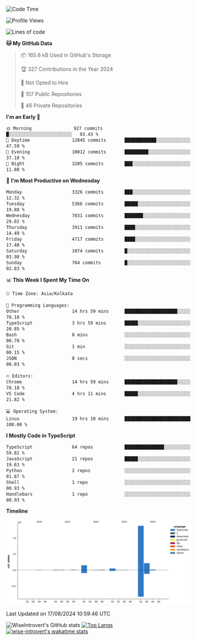 <!--START_SECTION:waka-->
![Code Time](http://img.shields.io/badge/Code%20Time-1%2C531%20hrs-blue)

![Profile Views](http://img.shields.io/badge/Profile%20Views-0-blue)

![Lines of code](https://img.shields.io/badge/From%20Hello%20World%20I%27ve%20Written-18.8%20million%20lines%20of%20code-blue)

**🐱 My GitHub Data** 

> 📦 165.6 kB Used in GitHub's Storage 
 > 
> 🏆 327 Contributions in the Year 2024
 > 
> 🚫 Not Opted to Hire
 > 
> 📜 107 Public Repositories 
 > 
> 🔑 46 Private Repositories 
 > 
**I'm an Early 🐤** 

```text
🌞 Morning                927 commits         █░░░░░░░░░░░░░░░░░░░░░░░░   03.43 % 
🌆 Daytime                12845 commits       ████████████░░░░░░░░░░░░░   47.59 % 
🌃 Evening                10012 commits       █████████░░░░░░░░░░░░░░░░   37.10 % 
🌙 Night                  3205 commits        ███░░░░░░░░░░░░░░░░░░░░░░   11.88 % 
```
📅 **I'm Most Productive on Wednesday** 

```text
Monday                   3326 commits        ███░░░░░░░░░░░░░░░░░░░░░░   12.32 % 
Tuesday                  5366 commits        █████░░░░░░░░░░░░░░░░░░░░   19.88 % 
Wednesday                7831 commits        ███████░░░░░░░░░░░░░░░░░░   29.02 % 
Thursday                 3911 commits        ████░░░░░░░░░░░░░░░░░░░░░   14.49 % 
Friday                   4717 commits        ████░░░░░░░░░░░░░░░░░░░░░   17.48 % 
Saturday                 1074 commits        █░░░░░░░░░░░░░░░░░░░░░░░░   03.98 % 
Sunday                   764 commits         █░░░░░░░░░░░░░░░░░░░░░░░░   02.83 % 
```


📊 **This Week I Spent My Time On** 

```text
🕑︎ Time Zone: Asia/Kolkata

💬 Programming Languages: 
Other                    14 hrs 59 mins      ████████████████████░░░░░   78.18 % 
TypeScript               3 hrs 59 mins       █████░░░░░░░░░░░░░░░░░░░░   20.85 % 
Bash                     8 mins              ░░░░░░░░░░░░░░░░░░░░░░░░░   00.78 % 
Git                      1 min               ░░░░░░░░░░░░░░░░░░░░░░░░░   00.15 % 
JSON                     0 secs              ░░░░░░░░░░░░░░░░░░░░░░░░░   00.03 % 

🔥 Editors: 
Chrome                   14 hrs 59 mins      ████████████████████░░░░░   78.18 % 
VS Code                  4 hrs 11 mins       █████░░░░░░░░░░░░░░░░░░░░   21.82 % 

💻 Operating System: 
Linux                    19 hrs 10 mins      █████████████████████████   100.00 % 
```

**I Mostly Code in TypeScript** 

```text
TypeScript               64 repos            ███████████████░░░░░░░░░░   59.81 % 
JavaScript               21 repos            █████░░░░░░░░░░░░░░░░░░░░   19.63 % 
Python                   2 repos             ░░░░░░░░░░░░░░░░░░░░░░░░░   01.87 % 
Shell                    1 repo              ░░░░░░░░░░░░░░░░░░░░░░░░░   00.93 % 
Handlebars               1 repo              ░░░░░░░░░░░░░░░░░░░░░░░░░   00.93 % 
```



**Timeline**

![Lines of Code chart](https://raw.githubusercontent.com/wise-introvert/wise-introvert/master/assets/bar_graph.png)


 Last Updated on 17/08/2024 10:59:46 UTC
<!--END_SECTION:waka-->

![WiseIntrovert's GitHub stats](https://github-readme-stats.vercel.app/api?username=wise-introvert&count_private=true&show_icons=true)
[![Top Langs](https://github-readme-stats.vercel.app/api/top-langs/?username=wise-introvert&langs_count=10)](https://github.com/anuraghazra/github-readme-stats)
[![wise-introvert's wakatime stats](https://github-readme-stats.vercel.app/api/wakatime?username=wiseintrovert)](https://github.com/anuraghazra/github-readme-stats)
